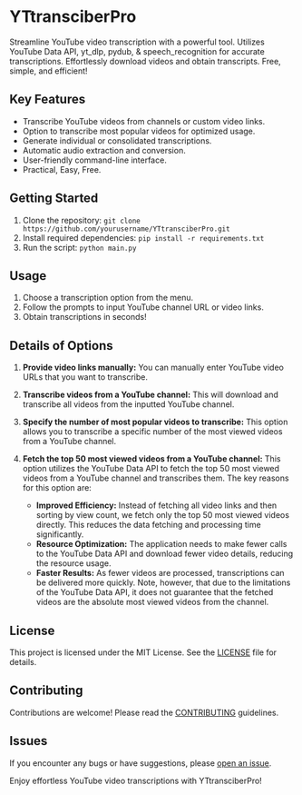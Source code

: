 # YTtransciberPro
Streamline YouTube video transcription with a powerful tool. Utilizes YouTube Data API, yt_dlp, pydub, &amp; speech_recognition for accurate transcriptions. Effortlessly download videos and obtain transcripts. Free, simple, and efficient!

## Key Features

- Transcribe YouTube videos from channels or custom video links.
- Option to transcribe most popular videos for optimized usage.
- Generate individual or consolidated transcriptions.
- Automatic audio extraction and conversion.
- User-friendly command-line interface.
- Practical, Easy, Free.

## Getting Started

1. Clone the repository: `git clone https://github.com/yourusername/YTtransciberPro.git`
2. Install required dependencies: `pip install -r requirements.txt`
3. Run the script: `python main.py`

## Usage

1. Choose a transcription option from the menu.
2. Follow the prompts to input YouTube channel URL or video links.
3. Obtain transcriptions in seconds!

## Details of Options

1. **Provide video links manually:** You can manually enter YouTube video URLs that you want to transcribe.
2. **Transcribe videos from a YouTube channel:** This will download and transcribe all videos from the inputted YouTube channel.
3. **Specify the number of most popular videos to transcribe:** This option allows you to transcribe a specific number of the most viewed videos from a YouTube channel.
4. **Fetch the top 50 most viewed videos from a YouTube channel:** This option utilizes the YouTube Data API to fetch the top 50 most viewed videos from a YouTube channel and transcribes them. The key reasons for this option are:

   - **Improved Efficiency:** Instead of fetching all video links and then sorting by view count, we fetch only the top 50 most viewed videos directly. This reduces the data fetching and processing time significantly.
   - **Resource Optimization:** The application needs to make fewer calls to the YouTube Data API and download fewer video details, reducing the resource usage.
   - **Faster Results:** As fewer videos are processed, transcriptions can be delivered more quickly. Note, however, that due to the limitations of the YouTube Data API, it does not guarantee that the fetched videos are the absolute most viewed videos from the channel.




## License

This project is licensed under the MIT License. See the [LICENSE](LICENSE) file for details.

## Contributing

Contributions are welcome! Please read the [CONTRIBUTING](CONTRIBUTING.md) guidelines.

## Issues

If you encounter any bugs or have suggestions, please [open an issue](https://github.com/yourusername/YTtransciberPro/issues).

Enjoy effortless YouTube video transcriptions with YTtransciberPro!
